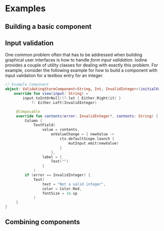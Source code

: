 
Examples
========

Building a basic component
--------------------------


Input validation
----------------

One common problem often that has to be addressed when building graphical user interfaces is how to handle _form input validation_. Iodine provides a couple of utility classes for dealing with exactly this problem. For example, consider the following example for how to build a component with input validation for a textbox entry for an integer.

```kotlin
// Example Component
object: ValidatingStoreComponent<String, Int, InvalidInteger>(initialValue) {
    override fun view(input: String) =
        input.toIntOrNull()?.let { Either.Right(it) }
            ?: Either.Left(InvalidInteger)

     @Composable
     override fun contents(error: InvalidInteger?, contents: String) {
         Column {
             TextField(
                 value = contents,
                     onValueChange = { newValue ->
                         ctx.defaultScope.launch {
                             mutInput.emit(newValue)
                         }
                     },
                 label = {
                     Text("")
                 }
             )
         if (error == InvalidInteger) {
             Text(
                 text = "Not a valid integer",
                 color = Color.Red,
                 fontSize = 16.sp
             )
     }
}
```

Combining components
--------------------






